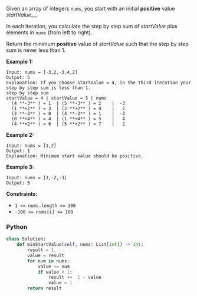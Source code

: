 Given an array of integers `nums`, you start with an initial  **positive**  value  _startValue__._

In each iteration, you calculate the step by step sum of  _startValue_ plus elements in  `nums` (from left to right).

Return the minimum  **positive**  value of _startValue_  such that the step by step sum is never less than 1.

**Example 1:**
```
Input: nums = [-3,2,-3,4,2]
Output: 5
Explanation: If you choose startValue = 4, in the third iteration your step by step sum is less than 1.
step by step sum
startValue = 4 | startValue = 5 | nums
  (4 **-3** ) = 1  | (5 **-3** ) = 2    |  -3
  (1 **+2** ) = 3  | (2 **+2** ) = 4    |   2
  (3 **-3** ) = 0  | (4 **-3** ) = 1    |  -3
  (0 **+4** ) = 4  | (1 **+4** ) = 5    |   4
  (4 **+2** ) = 6  | (5 **+2** ) = 7    |   2
```

**Example 2:**
```
Input: nums = [1,2]
Output: 1
Explanation: Minimum start value should be positive. 
```

**Example 3:**
```
Input: nums = [1,-2,-3]
Output: 5
```

**Constraints:**

-   `1 <= nums.length <= 100`
-   `-100 <= nums[i] <= 100`


### Python
```python
class Solution:
    def minStartValue(self, nums: List[int]) -> int:
        result = 1
        value = result
        for num in nums:
            value += num
            if value < 1:
                result +=  1 - value
                value = 1
        return result
```